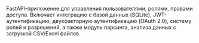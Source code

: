 FastAPI-приложение для управления пользователями, ролями, правами доступа. Включает интеграцию с базой данных (SQLite), JWT-аутентификацию, двухфакторную аутентификацию (OAuth 2.0), систему ролей и разрешений, а также модуль парсинга, анализа данных с загрузкой CSV/Excel файлов.
